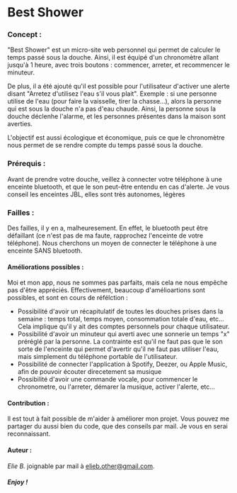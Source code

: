# Best Shower

### Concept :
"Best Shower" est un micro-site web personnel qui permet de calculer le temps passé sous la douche. Ainsi, il est équipé d'un chronomètre allant jusqu'à 1 heure, avec trois boutons : commencer, arreter, et recommencer le minuteur.

De plus, il a été ajouté qu'il est possible pour l'utilisateur d'activer une alerte disant "Arretez d'utilisez l'eau s'il vous plait". Exemple : si une personne utilise de l'eau (pour faire la vaisselle, tirer la chasse...), alors la personne qui est sous la douche n'a pas d'eau chaude. Ainsi, la personne sous la douche déclenhe l'alarme, et les personnes présentes dans la maison sont averties. 

L'objectif est aussi écologique et économique, puis ce que le chronomètre nous permet de se rendre compte du temps passé sous la douche.



### Prérequis :
Avant de prendre votre douche, veillez à connecter votre téléphone à une enceinte bluetooth, et que le son peut-être entendu en cas d'alerte. Je vous conseil les enceintes JBL, elles sont très autonomes, légères

### Failles :
Des failles, il y en a, malheuresement. En effet, le bluetooth peut être défaillant (ce n'est pas de ma faute, rapprochez l'enceinte de votre téléphone). Nous cherchons un moyen de connecter le téléphone à une enceinte SANS bluetooth.

#### Améliorations possibles :
Moi et mon app, nous ne sommes pas parfaits, mais cela ne nous empêche pas d'être appréciés. Effectivement, beaucoup d'amélioartions sont possibles, et sont en cours de réfélction :

- Possibilité d'avoir un récapitulatif de toutes les douches prises dans la semaine : temps total, temps moyen, consommation totale d'eau, etc... Cela implique qu'il y ait des comptes personnels pour chaque utilisateur.
- Possibilité d'avoir un minuteur qui averti avec une sonnerie un temps "x" préréglé par la personne. La contrainte est qu'il ne faut pas que le son sorte de l'enceinte qui permet d'avertir qu'il ne faut pas utiliser l'eau, mais simplement du téléphone portable de l'utilisateur.
- Possibilité de connecter l'application à Spotify, Deezer, ou Apple Music, afin de pouvoir écouter direcetement sa musique  
- Possibilité d'avoir une commande vocale, pour commencer le chronometre, ou l'arreter, démarer la musique, activer l'alerte, etc...

#### Contribution :
Il est tout à fait possible de m'aider à améliorer mon projet. Vous pouvez me partager du aussi bien du code, que des conseils par mail. Je vous en serai reconnaissant.

#### Auteur :
*Elie B.* joignable par mail à elieb.other@gmail.com.


##### Enjoy !
